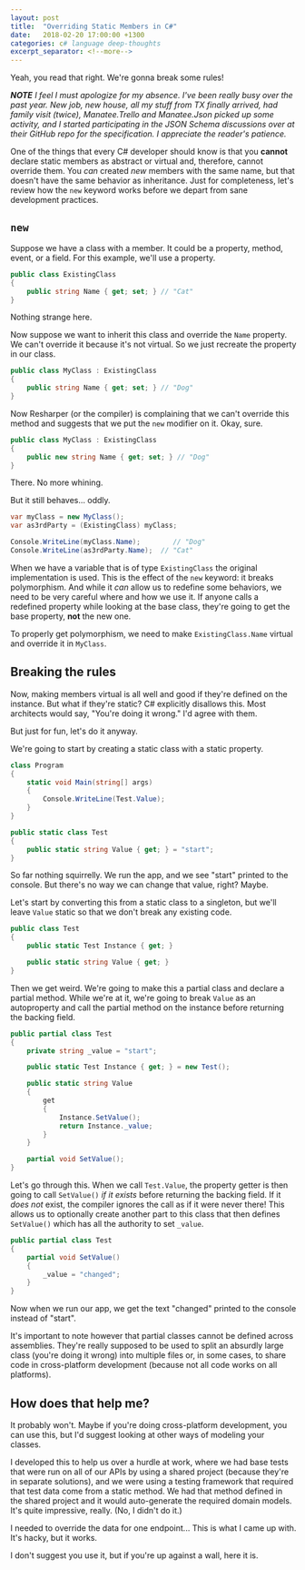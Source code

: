 ```yaml
---
layout: post
title:  "Overriding Static Members in C#"
date:   2018-02-20 17:00:00 +1300
categories: c# language deep-thoughts
excerpt_separator: <!--more-->
---
```

Yeah, you read that right.  We're gonna break some rules!

<!--more-->

***NOTE** I feel I must apologize for my absence. I've been really busy over the past year.  New job, new house, all my stuff from TX finally arrived, had family visit (twice), Manatee.Trello and Manatee.Json picked up some activity, *and* I started participating in the JSON Schema discussions over at their GitHub repo for the specification.  I appreciate the reader's patience.*

One of the things that every C# developer should know is that you **cannot** declare static members as abstract or virtual and, therefore, cannot override them.  You *can* created *new* members with the same name, but that doesn't have the same behavior as inheritance.  Just for completeness, let's review how the `new` keyword works before we depart from sane development practices.

## `new`

Suppose we have a class with a member.  It could be a property, method, event, or a field.  For this example, we'll use a property.

```c#
public class ExistingClass
{
	public string Name { get; set; } // "Cat"
}
```

Nothing strange here.

Now suppose we want to inherit this class and override the `Name` property.  We can't override it because it's not virtual.  So we just recreate the property in our class.

```c#
public class MyClass : ExistingClass
{
	public string Name { get; set; } // "Dog"
}
```

Now Resharper (or the compiler) is complaining that we can't override this method and suggests that we put the `new` modifier on it.  Okay, sure.

```c#
public class MyClass : ExistingClass
{
	public new string Name { get; set; } // "Dog"
}
```

There.  No more whining.

But it still behaves... oddly.

```c#
var myClass = new MyClass();
var as3rdParty = (ExistingClass) myClass;

Console.WriteLine(myClass.Name);		// "Dog"
Console.WriteLine(as3rdParty.Name);	 // "Cat"
```

When we have a variable that is of type `ExistingClass` the original implementation is used.  This is the effect of the `new` keyword: it breaks polymorphism.  And while it *can* allow us to redefine some behaviors, we need to be very careful where and how we use it.  If anyone calls a redefined property while looking at the base class, they're going to get the base property, **not** the new one.

To properly get polymorphism, we need to make `ExistingClass.Name` virtual and override it in `MyClass`.

## Breaking the rules

Now, making members virtual is all well and good if they're defined on the instance.  But what if they're static?  C# explicitly disallows this.  Most architects would say, "You're doing it wrong."  I'd agree with them.

But just for fun, let's do it anyway.

We're going to start by creating a static class with a static property.

```c#
class Program
{
	static void Main(string[] args)
	{
		Console.WriteLine(Test.Value);
	}
}

public static class Test
{
	public static string Value { get; } = "start";
}
```

So far nothing squirrelly.  We run the app, and we see "start" printed to the console.  But there's no way we can change that value, right?  Maybe.

Let's start by converting this from a static class to a singleton, but we'll leave `Value` static so that we don't break any existing code.

```c#
public class Test
{
	public static Test Instance { get; }

	public static string Value { get; }
}
```

Then we get weird.  We're going to make this a partial class and declare a partial method.  While we're at it, we're going to break `Value` as an autoproperty and call the partial method on the instance before returning the backing field.

```c#
public partial class Test
{
	private string _value = "start";

	public static Test Instance { get; } = new Test();

	public static string Value
	{
		get
		{
			Instance.SetValue();
			return Instance._value;
		}
	}

	partial void SetValue();
}
```

Let's go through this.  When we call `Test.Value`, the property getter is then going to call `SetValue()` *if it exists* before returning the backing field.  If it *does not* exist, the compiler ignores the call as if it were never there!  This allows us to optionally create another part to this class that then defines `SetValue()` which has all the authority to set `_value`.

```c#
public partial class Test
{
	partial void SetValue()
	{
		_value = "changed";
	}
}
```

Now when we run our app, we get the text "changed" printed to the console instead of "start".

It's important to note however that partial classes cannot be defined across assemblies.  They're really supposed to be used to split an absurdly large class (you're doing it wrong) into multiple files or, in some cases, to share code in cross-platform development (because not all code works on all platforms).

## How does that help me?

It probably won't.  Maybe if you're doing cross-platform development, you can use this, but I'd suggest looking at other ways of modeling your classes.

I developed this to help us over a hurdle at work, where we had base tests that were run on all of our APIs by using a shared project (because they're in separate solutions), and we were using a testing framework that required that test data come from a static method.  We had that method defined in the shared project and it would auto-generate the required domain models.  It's quite impressive, really. (No, I didn't do it.)

I needed to override the data for one endpoint...  This is what I came up with.  It's hacky, but it works.

I don't suggest you use it, but if you're up against a wall, here it is.